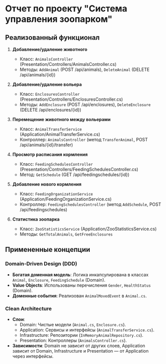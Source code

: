 # Отчет по проекту "Система управления зоопарком"

## Реализованный функционал
1. **Добавление/удаление животного**  
   - Класс: `AnimalsController` (Presentation/Controllers/AnimalsController.cs)  
   - Методы: `AddAnimal` (POST /api/animals), `DeleteAnimal` (DELETE /api/animals/{id})

2. **Добавление/удаление вольера**  
   - Класс: `EnclosuresController` (Presentation/Controllers/EnclosuresController.cs)  
   - Методы: `AddEnclosure` (POST /api/enclosures), `DeleteEnclosure` (DELETE /api/enclosures/{id})

3. **Перемещение животного между вольерами**  
   - Класс: `AnimalTransferService` (Application/AnimalTransferService.cs)  
   - Контроллер: `AnimalsController` (метод `TransferAnimal`, POST /api/animals/{id}/transfer)

4. **Просмотр расписания кормления**  
   - Класс: `FeedingSchedulesController` (Presentation/Controllers/FeedingSchedulesController.cs)  
   - Метод: `GetSchedule` (GET /api/feedingschedules/{id})

5. **Добавление нового кормления**  
   - Класс: `FeedingOrganizationService` (Application/FeedingOrganizationService.cs)  
   - Контроллер: `FeedingSchedulesController` (метод `AddSchedule`, POST /api/feedingschedules)

6. **Статистика зоопарка**  
   - Класс: `ZooStatisticsService` (Application/ZooStatisticsService.cs)  
   - Методы: `GetTotalAnimals`, `GetFreeEnclosures`

## Примененные концепции

### Domain-Driven Design (DDD)
- **Богатая доменная модель**: Логика инкапсулирована в классах `Animal`, `Enclosure`, `FeedingSchedule` (Domain).
- **Value Objects**: Использованы перечисления `Gender`, `HealthStatus` (Domain).
- **Доменные события**: Реализован `AnimalMovedEvent` в `Animal.cs`.

### Clean Architecture
- **Слои**: 
  - Domain: Чистые модели (`Animal.cs`, `Enclosure.cs`).
  - Application: Сервисы и интерфейсы (`AnimalTransferService.cs`).
  - Infrastructure: Репозитории (`InMemoryAnimalRepository.cs`).
  - Presentation: Контроллеры (`AnimalsController.cs`).
- **Зависимости**: Domain не зависит от других слоев, Application зависит от Domain, Infrastructure и Presentation — от Application через интерфейсы.
